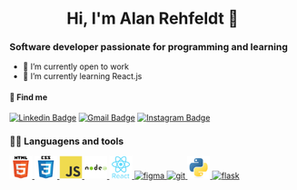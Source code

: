 <h1 align="center">Hi, I'm Alan Rehfeldt 👋</h1>

<h3>Software developer passionate for programming and learning</h3>

- 🔭 I’m currently open to work
- 🌱 I’m currently learning React.js

#### 💬 Find me

[![Linkedin Badge](https://img.shields.io/badge/-Linkedin-blue?style=flat-square&logo=Linkedin&logoColor=white&link=https://www.linkedin.com/in/alan-rehfeldt-6a9811201/)](https://www.linkedin.com/in/alan-rehfeldt-6a9811201/) 
[![Gmail Badge](https://img.shields.io/badge/-alanrehfeldt@gmail.com-c14438?style=flat-square&logo=Gmail&logoColor=white&link=mailto:alanrehfeldt@gmail.com)](mailto:alanrehfeldt@gmail.com)
[![Instagram Badge](https://img.shields.io/badge/-Instagram-purple?style=flat-square&logo=Instagram&logoColor=white&link=https://www.linkedin.com/in/alan-rehfeldt-6a9811201/)](https://www.instagram.com/alanrehfeldt/)

### 👨‍💻 Languagens and tools 
  
<p align="left">
  <a href="https://www.w3.org/html/" target="_blank" rel="noreferrer"> 
    <img src="https://raw.githubusercontent.com/devicons/devicon/master/icons/html5/html5-original-wordmark.svg" alt="html5" width="40" height="40"/> 
  </a> 
  <a href="https://www.w3schools.com/css/" target="_blank" rel="noreferrer"> 
    <img src="https://raw.githubusercontent.com/devicons/devicon/master/icons/css3/css3-original-wordmark.svg" alt="css3" width="40" height="40"/> 
  </a>
  <a href="https://developer.mozilla.org/en-US/docs/Web/JavaScript" target="_blank" rel="noreferrer"> 
    <img src="https://raw.githubusercontent.com/devicons/devicon/master/icons/javascript/javascript-original.svg" alt="javascript" width="40" height="40"/>    
  </a> 
  <a href="https://nodejs.org" target="_blank" rel="noreferrer"> 
    <img src="https://raw.githubusercontent.com/devicons/devicon/master/icons/nodejs/nodejs-original-wordmark.svg" alt="nodejs" width="40" height="40"/> 
  </a> 
  <a href="https://reactjs.org/" target="_blank" rel="noreferrer"> 
    <img src="https://raw.githubusercontent.com/devicons/devicon/master/icons/react/react-original-wordmark.svg" alt="react" width="40" height="40"/> 
  </a>
  <a href="https://www.figma.com/" target="_blank" rel="noreferrer"> 
   <img src="https://www.vectorlogo.zone/logos/figma/figma-icon.svg" alt="figma" width="40" height="40"/> </a> <a href="https://git-scm.com/" target="_blank" rel="noreferrer"> <img src="https://www.vectorlogo.zone/logos/git-scm/git-scm-icon.svg" alt="git" width="40" height="40"/> 
  </a> 
  <a href="https://www.python.org" target="_blank" rel="noreferrer"> 
    <img src="https://raw.githubusercontent.com/devicons/devicon/master/icons/python/python-original.svg" alt="python" width="40" height="40"/> 
  </a> 
  <a href="https://flask.palletsprojects.com/en/2.2.x/" target="_blank" rel="noreferrer"> 
    <img src="https://cdn.worldvectorlogo.com/logos/flask.svg" alt="flask" width="40" height="40"/> 
  </a>
</p>
